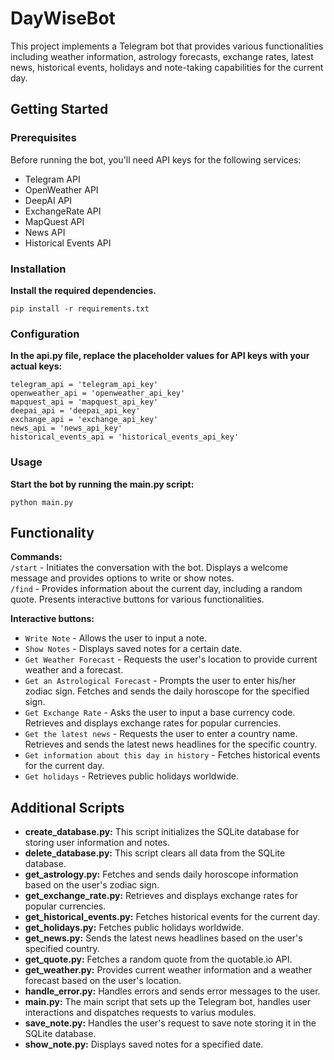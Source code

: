 # DayWiseBot

This project implements a Telegram bot that provides various functionalities including weather information, astrology forecasts,
exchange rates, latest news, historical events, holidays and note-taking capabilities for the current day.

## Getting Started

### Prerequisites

Before running the bot, you'll need API keys for the following services:

- Telegram API
- OpenWeather API
- DeepAI API
- ExchangeRate API
- MapQuest API
- News API
- Historical Events API

### Installation

**Install the required dependencies.**
   ```
   pip install -r requirements.txt
   ```

### Configuration

**In the api.py file, replace the placeholder values for API keys with your actual keys:**

   ```
   telegram_api = 'telegram_api_key'
   openweather_api = 'openweather_api_key'
   mapquest_api = 'mapquest_api_key'
   deepai_api = 'deepai_api_key'
   exchange_api = 'exchange_api_key'
   news_api = 'news_api_key'
   historical_events_api = 'historical_events_api_key'
   ```
### Usage   
   
**Start the bot by running the main.py script:**

```
python main.py
```
## Functionality

**Commands:**  
`/start` - Initiates the conversation with the bot. Displays a welcome message and provides options to write or show notes.  
`/find`  - Provides information about the current day, including a random quote. Presents interactive buttons for various functionalities.  

**Interactive buttons:**  
* `Write Note` -  Allows the user to input a note.
* `Show Notes` - Displays saved notes for a certain date.
* `Get Weather Forecast` - Requests the user's location to provide current weather and a forecast.
* `Get an Astrological Forecast` - Prompts the user to enter his/her zodiac sign. Fetches and sends the daily horoscope for the specified sign.
* `Get Exchange Rate` - Asks the user to input a base currency code. Retrieves and displays exchange rates for popular currencies.
* `Get the latest news` - Requests the user to enter a country name. Retrieves and sends the latest news headlines for the specific country.
* `Get information about this day in history` - Fetches historical events for the current day.
* `Get holidays` - Retrieves public holidays worldwide.

## Additional Scripts

- **create_database.py:**
  This script initializes the SQLite database for storing user information and notes.
- **delete_database.py:**
  This script clears all data from the SQLite database.
- **get_astrology.py:**
  Fetches and sends daily horoscope information based on the user's zodiac sign.
- **get_exchange_rate.py:**
  Retrieves and displays exchange rates for popular currencies.
- **get_historical_events.py:**
  Fetches historical events for the current day.
- **get_holidays.py:**
  Fetches public holidays worldwide.
- **get_news.py:**
  Sends the latest news headlines based on the user's specified country.
- **get_quote.py:**
  Fetches a random quote from the quotable.io API.
- **get_weather.py:**
  Provides current weather information and a weather forecast based on the user's location.
- **handle_error.py:**
  Handles errors and sends error messages to the user.
- **main.py:**
  The main script that sets up the Telegram bot, handles user interactions and dispatches requests to varius modules.
- **save_note.py:**
  Handles the user's request to save note storing it in the SQLite database.
- **show_note.py:**
  Displays saved notes for a specified date.
